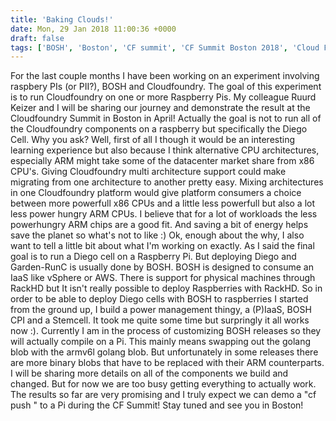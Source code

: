 ```yaml
---
title: 'Baking Clouds!'
date: Mon, 29 Jan 2018 11:00:36 +0000
draft: false
tags: ['BOSH', 'Boston', 'CF summit', 'CF Summit Boston 2018', 'Cloud Foundry', 'cloudfoundry', 'CPI', 'ITQ', 'Pi', 'PIaaS', 'PiFoundry', 'Raspberry', 'Raspberry Pi']
---
```


For the last couple months I have been working on an experiment involving raspbery PIs (or PII?), BOSH and Cloudfoundry. The goal of this experiment is to run Cloudfoundry on one or more Raspberry Pis. My colleague Ruurd Keizer and I will be sharing our journey and demonstrate the result at the Cloudfoundry Summit in Boston in April! Actually the goal is not to run all of the Cloudfoundry components on a raspberry but specifically the Diego Cell. Why you ask? Well, first of all I though it would be an interesting learning experience but also because I think alternative CPU architectures, especially ARM might take some of the datacenter market share from x86 CPU's. Giving Cloudfoundry multi architecture support could make migrating from one architecture to another pretty easy. Mixing architectures in one Cloudfoundry platform would give platform consumers a choice between more powerfull x86 CPUs and a little less powerfull but also a lot less power hungry ARM CPUs. I believe that for a lot of workloads the less powerhungry ARM chips are a good fit. And saving a bit of energy helps save the planet so what's not to like :) Ok, enough about the why, I also want to tell a little bit about what I'm working on exactly. As I said the final goal is to run a Diego cell on a Raspberry Pi. But deploying Diego and Garden-RunC is usually done by BOSH. BOSH is designed to consume an IaaS like vSphere or AWS. There is support for physical machines through RackHD but It isn't really possible to deploy Raspberries with RackHD. So in order to be able to deploy Diego cells with BOSH to raspberries I started from the ground up, I build a power management thingy, a (P)IaaS, BOSH CPI and a Stemcell. It took me quite some time but surpringly it all works now :). Currently I am in the process of customizing BOSH releases so they will actually compile on a Pi. This mainly means swapping out the golang blob with the armv6l golang blob. But unfortunately in some releases there are more binary blobs that have to be replaced with their ARM counterparts. I will be sharing more details on all of the components we build and changed. But for now we are too busy getting everything to actually work. The results so far are very promising and I truly expect we can demo a "cf push " to a Pi during the CF Summit! Stay tuned and see you in Boston!